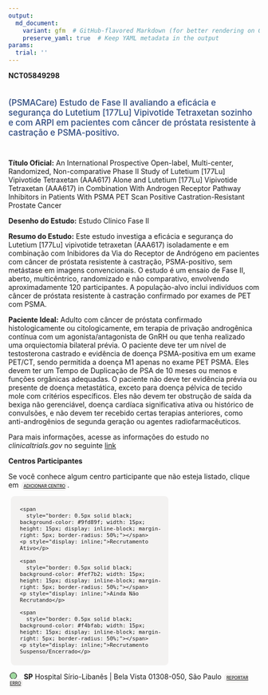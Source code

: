 ```yaml
---
output: 
  md_document:
    variant: gfm  # GitHub-flavored Markdown (for better rendering on GitHub)
    preserve_yaml: true  # Keep YAML metadata in the output
params:
  trial: ''
---
```


<script async src="https://scripts.simpleanalyticscdn.com/latest.js"></script>

**NCT05849298**

<div style="padding: 5px 5px 5px 0px; font-size: 1.20em; font-weight: 500; color: #2E4A7F; text-align: left; margin-bottom: 20px">

(PSMACare) Estudo de Fase II avaliando a eficácia e segurança do
Lutetium \[177Lu\] Vipivotide Tetraxetan sozinho e com ARPI em pacientes
com câncer de próstata resistente à castração e PSMA-positivo.

</div>

**Título Oficial:** An International Prospective Open-label,
Multi-center, Randomized, Non-comparative Phase II Study of Lutetium
\[177Lu\] Vipivotide Tetraxetan (AAA617) Alone and Lutetium \[177Lu\]
Vipivotide Tetraxetan (AAA617) in Combination With Androgen Receptor
Pathway Inhibitors in Patients With PSMA PET Scan Positive
Castration-Resistant Prostate Cancer

**Desenho do Estudo:** Estudo Clinico Fase II

**Resumo do Estudo:** Este estudo investiga a eficácia e segurança do
Lutetium \[177Lu\] vipivotide tetraxetan (AAA617) isoladamente e em
combinação com Inibidores da Via do Receptor de Andrógeno em pacientes
com câncer de próstata resistente à castração, PSMA-positivo, sem
metástase em imagens convencionais. O estudo é um ensaio de Fase II,
aberto, multicêntrico, randomizado e não comparativo, envolvendo
aproximadamente 120 participantes. A população-alvo inclui indivíduos
com câncer de próstata resistente à castração confirmado por exames de
PET com PSMA.

**Paciente Ideal:** Adulto com câncer de próstata confirmado
histologicamente ou citologicamente, em terapia de privação androgênica
contínua com um agonista/antagonista de GnRH ou que tenha realizado uma
orquiectomia bilateral prévia. O paciente deve ter um nível de
testosterona castrado e evidência de doença PSMA-positiva em um exame
PET/CT, sendo permitida a doença M1 apenas no exame PET PSMA. Eles devem
ter um Tempo de Duplicação de PSA de 10 meses ou menos e funções
orgânicas adequadas. O paciente não deve ter evidência prévia ou
presente de doença metastática, exceto para doença pélvica de tecido
mole com critérios específicos. Eles não devem ter obstrução de saída da
bexiga não gerenciável, doença cardíaca significativa ativa ou histórico
de convulsões, e não devem ter recebido certas terapias anteriores, como
anti-androgênios de segunda geração ou agentes radiofarmacêuticos.

Para mais informações, acesse as informações do estudo no
*clinicaltrials.gov* no seguinte
[link](https://clinicaltrials.gov/ct2/show/NCT05849298)

**Centros Participantes**

Se você conhece algum centro participante que não esteja listado, clique
em
<span style="color: #2E4A7F; margin-left: 2px; padding: 4px; background-color: #f3f2f1; border-radius: 8px; font-weight: 500; font-size: 0.6em"><a
href="https://cancertrialsbr.shinyapps.io/formsapp?study_nct_id=NCT05849298&amp;location_id=N%2FA&amp;location_full_name=N%2FA&amp;form_type=Adicionar%20Centro"
target="_blank">ADICIONAR CENTRO</a></span>.

<div style="margin-bottom: 8px; margin-left: 5px; padding: 8px; max-width: 300px; background-color: #f3f2f1; border-radius: 8px; font-size: 0.9em">

<div style="margin-left: 10px;">

    <span 
      style="border: 0.5px solid black; background-color: #9fd89f; width: 15px; height: 15px; display: inline-block; margin-right: 5px; border-radius: 50%;"></span>
    <p style="display: inline;">Recrutamento Ativo</p>

</div>

<div style="margin-left: 10px;">

    <span 
      style="border: 0.5px solid black; background-color: #fef7b2; width: 15px; height: 15px; display: inline-block; margin-right: 5px; border-radius: 50%;"></span>
    <p style="display: inline;">Ainda Não Recrutando</p>

</div>

<div style="margin-left: 10px;">

    <span 
      style="border: 0.5px solid black; background-color: #f4bfab; width: 15px; height: 15px; display: inline-block; margin-right: 5px; border-radius: 50%;"></span>
    <p style="display: inline;">Recrutamento Suspenso/Encerrado</p>

</div>

</div>

<div style="margin: 3px;">

<span style="border: 0.5px solid black; display: inline-block; width: 12px; height: 12px; border-radius: 50%; margin-right: 10px; padding-bottom: 0px; background-color: #9fd89f;"></span>
<b>SP</b> Hospital Sírio-Libanês \| Bela Vista 01308-050, São Paulo
<span style="color: #2E4A7F; margin-left: 2px; padding: 4px; background-color: #f3f2f1; border-radius: 8px; font-weight: 500; font-size: 0.6em"><a
href="https://cancertrialsbr.shinyapps.io/formsapp?study_nct_id=NCT05849298&amp;location_id=NOVARTISINVESTIGATIVESITESAOPAULOSP01308050BRAZIL&amp;location_full_name=Hospital%20S%C3%ADrio-Liban%C3%AAs%20%7C%20Bela%20Vista%2C%2001308-050%2C%20S%C3%A3o%20Paulo&amp;form_type=Reportar%20Erro"
target="_blank">REPORTAR ERRO</a></span>

</div>
